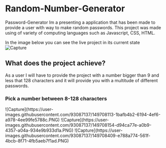 # Random-Number-Generator
Password-Generator
Im a presenting a application that has been made to provide a user with way to make random passwords.
This project was made using of variety of computing languages such as Javascript, CSS, HTML. 

In the image below you can see the live project in its current state
![Capture](https://user-images.githubusercontent.com/93087137/149707029-7d135ed7-0e73-41ad-82aa-e3ce8d5d3e39.PNG)


<h2> What does the project achieve? </h2>

As a user I will have to provide the project with a number bigger than 9  and less that 128 characters and it will provide you with a multitude of different passwords.

<h3> Pick a number between 8-128 characters </h3>
![Capture](https://user-images.githubusercontent.com/93087137/149708113-1bafb4b2-6194-4ef6-a978-4ee99fe5788c.PNG)
![Capture](https://user-images.githubusercontent.com/93087137/149708154-d94ca77e-a0b9-4357-a04a-934e9b933d1a.PNG)
![Capture](https://user-images.githubusercontent.com/93087137/149708409-e788a774-561f-4bcb-8f71-4fb5aeb7f1ad.PNG)
